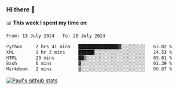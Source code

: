 ### Hi there 👋

📊 **This week I spent my time on**
<!--START_SECTION:waka-->

```txt
From: 13 July 2024 - To: 20 July 2024

Python     2 hrs 41 mins   ███████████████▓░░░░░░░░░   63.02 %
XML        1 hr 3 mins     ██████░░░░░░░░░░░░░░░░░░░   24.53 %
HTML       23 mins         ██▒░░░░░░░░░░░░░░░░░░░░░░   09.01 %
Bash       6 mins          ▓░░░░░░░░░░░░░░░░░░░░░░░░   02.39 %
Markdown   2 mins          ▒░░░░░░░░░░░░░░░░░░░░░░░░   00.87 %
```

<!--END_SECTION:waka-->


[![Paul's github stats](https://github-readme-stats.vercel.app/api?username=mickeyouyou&theme=dracula&show_icons=true)](https://github.com/anuraghazra/github-readme-stats)
